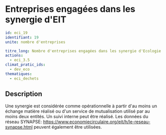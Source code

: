 # Entreprises engagées dans les synergie d'EIT
```yaml
id: eci_19
identifiant: 19
unite: nombre d'entreprises

titre_long: Nombre d'entreprises engagées dans les synergie d'Ecologie Industrielle et Territoriale
actions:
  - eci_3.5
climat_pratic_ids:
  - dev_eco
thematiques:
  - eci_dechets 
```
## Description
Une synergie est considérée comme opérationnelle à partir d'au moins un échange matière réalisé ou d'un service de mutualisation utilisé par au moins deux entités. 
Un suivi interne peut être réalisé. Les données du réseau SYNAPSE: https://www.economiecirculaire.org/eit/h/le-reseau-synapse.html peuvent également être utilisées.
